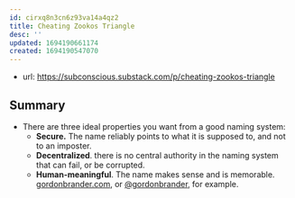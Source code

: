 ```yaml
---
id: cirxq8n3cn6z93va14a4qz2
title: Cheating Zookos Triangle
desc: ''
updated: 1694190661174
created: 1694190547070
---
```


- url: https://subconscious.substack.com/p/cheating-zookos-triangle

## Summary

- There are three ideal properties you want from a good naming system:
  -   **Secure.** The name reliably points to what it is supposed to, and not to an imposter.
  -   **Decentralized**. there is no central authority in the naming system that can fail, or be corrupted.
  -   **Human-meaningful**. The name makes sense and is memorable. [gordonbrander.com](https://gordonbrander.com/), or [@gordonbrander](https://twitter.com/gordonbrander), for example.